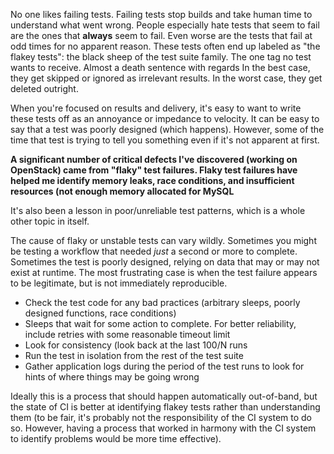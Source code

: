 No one likes failing tests. Failing tests stop builds and take human time to understand what went wrong. People especially hate tests that seem to fail are the ones that **always** seem to fail. Even worse are the tests that fail at odd times for no apparent reason. These tests often end up labeled as "the flakey tests": the black sheep of the test suite family. The one tag no test wants to receive. Almost a death sentence with regards In the best case, they get skipped or ignored as irrelevant results. In the worst case, they get deleted outright. 

When you're focused on results and delivery, it's easy to want to write these tests off as an annoyance or impedance to velocity. It can be easy to say that a test was poorly designed (which happens). However, some of the time that test is trying to tell you something even if it's not apparent at first.

**A significant number of critical defects I've discovered (working on OpenStack) came from "flaky" test failures. Flaky test failures have helped me identify memory leaks, race conditions, and insufficient resources (not enough memory allocated for MySQL**

It's also been a lesson in poor/unreliable test patterns, which is a whole other topic in itself. 

The cause of flaky or unstable tests can vary wildly. Sometimes you might be testing a workflow that needed *just* a second or more to complete. Sometimes the test is poorly designed, relying on data that may or may not exist at runtime. The most frustrating case is when the test failure appears to be legitimate, but is not immediately reproducible.

* Check the test code for any bad practices (arbitrary sleeps, poorly designed functions, race conditions)
* Sleeps that wait for some action to complete. For better reliability, include retries with some reasonable timeout limit
* Look for consistency (look back at the last 100/N runs
* Run the test in isolation from the rest of the test suite
* Gather application logs during the period of the test runs to look for hints of where things may be going wrong

Ideally this is a process that should happen automatically out-of-band, but the state of CI is better at identifying flakey tests rather than understanding them (to be fair, it's probably not the responsibility of the CI system to do so. However, having a process that worked in harmony with the CI system to identify problems would be more time effective).